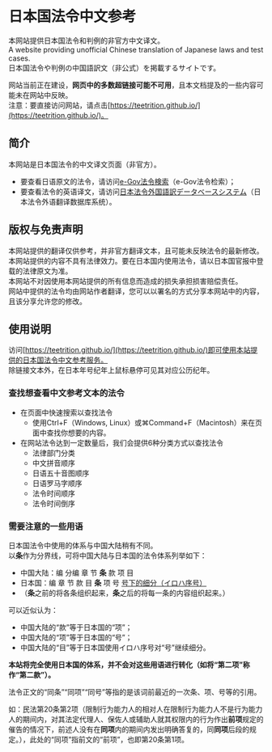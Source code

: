 # 日本国法令中文参考
本网站提供日本国法令和判例的非官方中文译文。  
A website providing unofficial Chinese translation of Japanese laws and test cases.  
日本国法令や判例の中国語訳文（非公式）を掲載するサイトです。  

网站当前正在建设，**网页中的多数超链接可能不可用**，且本文档提及的一些内容可能未在网站中反映。  
注意：要直接访问网站，请点击[https://teetrition.github.io/](https://teetrition.github.io/)。

## 简介
本网站是日本国法令的中文译文页面（非官方）。  
* 要查看日语原文的法令，请访问[e-Gov法令検索](https://elaws.e-gov.go.jp/search/elawsSearch/elaws_search/lsg0100/)（e-Gov法令检索）；
* 要查看法令的英语译文，请访问[日本法令外国語訳データベースシステム](http://www.japaneselawtranslation.go.jp/law/?re=01)（日本法令外语翻译数据库系统）。

## 版权与免责声明
本网站提供的翻译仅供参考，并非官方翻译文本，且可能未反映法令的最新修改。  
本网站提供的内容不具有法律效力。要在日本国内使用法令，请以日本国官报中登载的法律原文为准。  
本网站不对因使用本网站提供的所有信息而造成的损失承担损害赔偿责任。  
网站中提供的法令均由网站作者翻译，您可以以署名的方式分享本网站中的内容，且该分享允许您的修改。

## 使用说明
访问[https://teetrition.github.io/](https://teetrition.github.io/)即可使用本站提供的日本国法令中文参考服务。  
除链接文本外，在日本年号纪年上鼠标悬停可见其对应公历纪年。

### 查找想查看中文参考文本的法令
* 在页面中快速搜索以查找法令
   * 使用Ctrl+F（Windows, Linux）或⌘Command+F（Macintosh）来在页面中查找你想要的内容。
* 在网站法令达到一定数量后，我们会提供6种分类方式以查找法令
   * 法律部门分类
   * 中文拼音顺序
   * 日语五十音图顺序
   * 日语罗马字顺序
   * 法令时间顺序
   * 法令时间倒序

### 需要注意的一些用语
日本国法令中使用的体系与中国大陆稍有不同。  
以**条**作为分界线，可将中国大陆与日本国的法令体系列举如下：
* 中国大陆：编 分编 章 节 **条** 款 项 目
* 日本国：编 章 节 款 目 **条** 项 号 <u>号下的细分（イロハ序号）</u>
* （**条**之前的将各条组织起来，**条**之后的将每一条的内容组织起来。）  

可以近似认为：  
* 中国大陆的“款”等于日本国的“项”；
* 中国大陆的“项”等于日本国的“号”；
* 中国大陆的“目”等于日本国使用イロハ序号对“号”继续细分。

**本站将完全使用日本国的体系，并不会对这些用语进行转化（如将“第二项”称作“第二款”）。**

法令正文的“同条”“同项”“同号”等指的是该词前最近的一次条、项、号等的引用。

如：民法第20条第2项（限制行为能力人的相对人在限制行为能力人不是行为能力人的期间内，对其法定代理人、保佐人或辅助人就其权限内的行为作出**前项**规定的催告的情况下，前述人没有在**同项**内的期间内发出明确答复的，同**同项**后段的规定。），此处的“同项”指前文的“前项”，也即第20条第1项。
